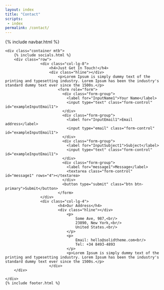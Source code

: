 ```yaml
---
layout: index
title: "Contact"
scripts:
 - index
permalink: /contact/
---
```



<body itemscope="" itemtype="http://schema.org/Blog">
    {% include navbar.html %}

   
	<div class="container mtb">
		{% include socials.html %}
		<div class="row">
					<div class="col-lg-8">
			 			<h4>Just Get In Touch!</h4>
			 			<div class="hline"></div>
				 			<p>Lorem Ipsum is simply dummy text of the printing and typesetting industry. Lorem Ipsum has been the industry's standard dummy text ever since the 1500s.</p>
				 			<form role="form">
							  <div class="form-group">
							    <label for="InputName1">Your Name</label>
							    <input type="text" class="form-control" id="exampleInputEmail1">
							  </div>
							  <div class="form-group">
							    <label for="InputEmail1">Email address</label>
							    <input type="email" class="form-control" id="exampleInputEmail1">
							  </div>
							  <div class="form-group">
							    <label for="InputSubject1">Subject</label>
							    <input type="text" class="form-control" id="exampleInputEmail1">
							  </div>
							  <div class="form-group">
							  	<label for="message1">Message</label>
							  	<textarea class="form-control" id="message1" rows="4"></textarea>
							  </div>
							  <button type="submit" class="btn btn-primary">Submit</button>
							</form>
					</div>
					<div class="col-lg-4">
					 		<h4>Our Address</h4>
					 		<div class="hline"></div>
					 			<p>
					 				Some Ave, 987,<br/>
					 				23890, New York,<br/>
					 				United States.<br/>
					 			</p>
					 			<p>
					 				Email: hello@solidtheme.com<br/>
					 				Tel: +34 8493-4893
					 			</p>
					 			<p>Lorem Ipsum is simply dummy text of the printing and typesetting industry. Lorem Ipsum has been the industry's standard dummy text ever since the 1500s.</p>
				 		</div>	
		</div>
		
	</div>    
	{% include footer.html %}
    
</body>



